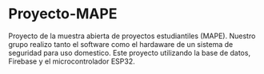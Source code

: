 ﻿# Proyecto-MAPE
Proyecto de la muestra abierta de proyectos estudiantiles (MAPE). Nuestro grupo realizo tanto el software como el hardaware de un sistema de seguridad para uso domestico. Este proyecto utilizando la base de datos, Firebase y el microcontrolador ESP32.
